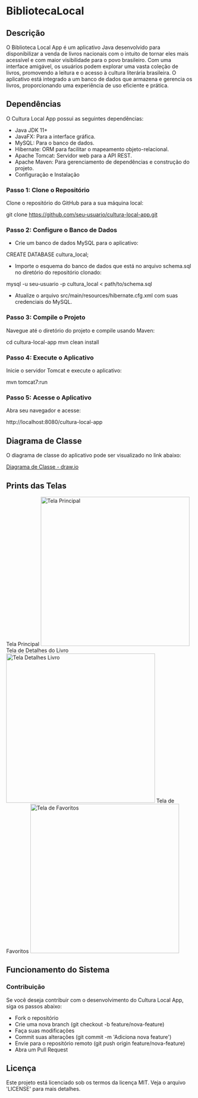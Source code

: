 # BibliotecaLocal

## Descrição

O Biblioteca Local App é um aplicativo Java desenvolvido para disponibilizar a venda de livros nacionais com o intuito de tornar eles mais acessível e com maior visibilidade para o povo brasileiro. Com uma interface amigável, os usuários podem explorar uma vasta coleção de livros, promovendo a leitura e o acesso à cultura literária brasileira. O aplicativo está integrado a um banco de dados que armazena e gerencia os livros, proporcionando uma experiência de uso eficiente e prática.

## Dependências

O Cultura Local App possui as seguintes dependências:

- Java JDK 11+
- JavaFX: Para a interface gráfica.
- MySQL: Para o banco de dados.
- Hibernate: ORM para facilitar o mapeamento objeto-relacional.
- Apache Tomcat: Servidor web para a API REST.
- Apache Maven: Para gerenciamento de dependências e construção do projeto.
- Configuração e Instalação

### Passo 1: Clone o Repositório

Clone o repositório do GitHub para a sua máquina local:

git clone https://github.com/seu-usuario/cultura-local-app.git

### Passo 2: Configure o Banco de Dados

 - Crie um banco de dados MySQL para o aplicativo:

CREATE DATABASE cultura_local;

- Importe o esquema do banco de dados que está no arquivo schema.sql no diretório do repositório clonado:

mysql -u seu-usuario -p cultura_local < path/to/schema.sql

- Atualize o arquivo src/main/resources/hibernate.cfg.xml com suas credenciais do MySQL.


### Passo 3: Compile o Projeto

Navegue até o diretório do projeto e compile usando Maven:

cd cultura-local-app
mvn clean install

### Passo 4: Execute o Aplicativo

Inicie o servidor Tomcat e execute o aplicativo:

mvn tomcat7:run

### Passo 5: Acesse o Aplicativo

Abra seu navegador e acesse:

http://localhost:8080/cultura-local-app

## Diagrama de Classe
O diagrama de classe do aplicativo pode ser visualizado no link abaixo:

[Diagrama de Classe - draw.io](https://drive.google.com/file/d/1-AQ9ti8JQ_kXp2ZRGPz3aR4RHEpQUlHD/view?usp=sharing)

## Prints das Telas
Tela Principal
<img src="data:image/png;base64,{base64_image_1}" alt="Tela Principal" width="400"/>
Tela de Detalhes do Livro
<img src="data:image/png;base64,{base64_image_2}" alt="Tela Detalhes Livro" width="400"/>
Tela de Favoritos
<img src="data:image/png;base64,{base64_image_3}" alt="Tela de Favoritos" width="400"/>


## Funcionamento do Sistema

### Contribuição

Se você deseja contribuir com o desenvolvimento do Cultura Local App, siga os passos abaixo:

- Fork o repositório
- Crie uma nova branch (git checkout -b feature/nova-feature)
- Faça suas modificações
- Commit suas alterações (git commit -m 'Adiciona nova feature')
- Envie para o repositório remoto (git push origin feature/nova-feature)
- Abra um Pull Request

## Licença
Este projeto está licenciado sob os termos da licença MIT. Veja o arquivo 'LICENSE' para mais detalhes.
